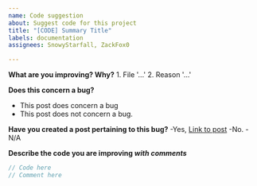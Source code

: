 ```yaml
---
name: Code suggestion
about: Suggest code for this project
title: "[CODE] Summary Title"
labels: documentation
assignees: SnowyStarfall, ZackFox0

---
```


**What are you improving? Why?**
    1. File '...'
    2. Reason '...'

**Does this concern a bug?**
- This post does concern a bug
- This post does not concern a bug.

**Have you created a post pertaining to this bug?**
-Yes, [Link to post]()
-No.
-N/A

**Describe the code you are improving _with comments_**
```csharp
// Code here
// Comment here
```
